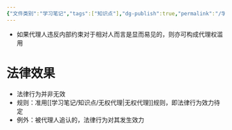 ```yaml
---
{"文件类别":"学习笔记","tags":["知识点"],"dg-publish":true,"permalink":"/学习笔记/知识点/代理权的行使违反内部约束/","dgPassFrontmatter":true,"noteIcon":""}
---
```


- 如果代理人违反内部约束对于相对人而言是显而易见的，则亦可构成代理权滥用
# 法律效果
- 法律行为并非无效
- 规则：准用[[学习笔记/知识点/无权代理\|无权代理]]规则，即法律行为效力待定
- 例外：被代理人追认的，法律行为对其发生效力